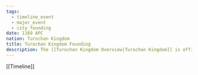 ```yaml
---
tags:
  - timeline_event
  - major_event
  - city_founding
date: 1169 APC
nation: Turochan Kingdom
title: Turochan Kingdom Founding
description: The [[Turochan Kingdom Overview|Turochan Kingdom]] is officially founded
---
```

[[Timeline]]